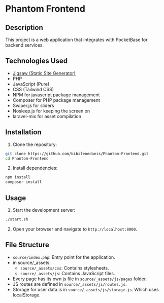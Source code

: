 # Phantom Frontend

## Description
This project is a web application that integrates with PocketBase for backend services.

## Technologies Used
- [Jigsaw (Static Site Generator)](https://jigsaw.tighten.com/)
- PHP
- JavaScript (Pure)
- CSS (Tailwind CSS)
- NPM for javascript package management
- Composer for PHP package management
- Swiper.js for sliders
- Nosleep.js for keeping the screen on
- laravel-mix for asset compilation

## Installation

1. Clone the repository:
```sh
git clone https://github.com/bibilenedanis/Phantom-Frontend.git
cd Phantom-Frontend
```

2. Install dependencies:
```sh
npm install
composer install
```

## Usage

1. Start the development server:
```sh
./start.sh
```

2. Open your browser and navigate to `http://localhost:8000`.

## File Structure

- `source/index.php`: Entry point for the application.
- in source/_assets:
  - `source/_assets/css`: Contains stylesheets.
  - `source/_assets/js`: Contains JavaScript files.
- Every page has its own js file in `source/_assets/js/pages` folder.
- JS routes are defined in `source/_assets/js/routes.js`.
- Storage for user data is in `source/_assets/js/storage.js`. Which uses localStorage.